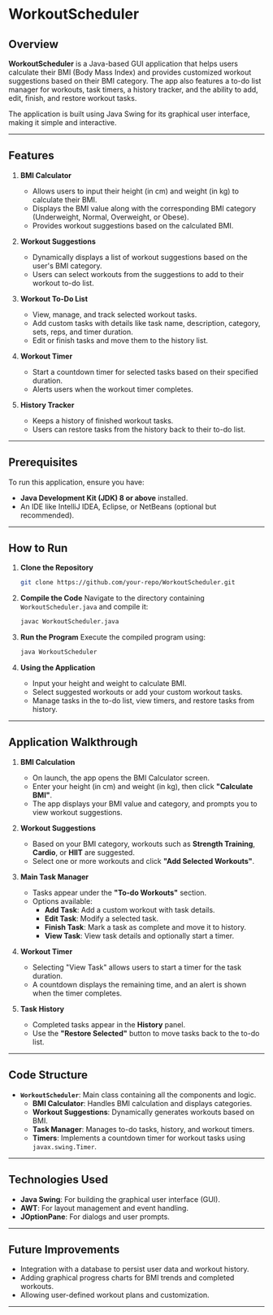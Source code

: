 # WorkoutScheduler

## Overview
**WorkoutScheduler** is a Java-based GUI application that helps users calculate their BMI (Body Mass Index) and provides customized workout suggestions based on their BMI category. The app also features a to-do list manager for workouts, task timers, a history tracker, and the ability to add, edit, finish, and restore workout tasks.

The application is built using Java Swing for its graphical user interface, making it simple and interactive.

---

## Features
1. **BMI Calculator**
   - Allows users to input their height (in cm) and weight (in kg) to calculate their BMI.
   - Displays the BMI value along with the corresponding BMI category (Underweight, Normal, Overweight, or Obese).
   - Provides workout suggestions based on the calculated BMI.

2. **Workout Suggestions**
   - Dynamically displays a list of workout suggestions based on the user's BMI category.
   - Users can select workouts from the suggestions to add to their workout to-do list.

3. **Workout To-Do List**
   - View, manage, and track selected workout tasks.
   - Add custom tasks with details like task name, description, category, sets, reps, and timer duration.
   - Edit or finish tasks and move them to the history list.

4. **Workout Timer**
   - Start a countdown timer for selected tasks based on their specified duration.
   - Alerts users when the workout timer completes.

5. **History Tracker**
   - Keeps a history of finished workout tasks.
   - Users can restore tasks from the history back to their to-do list.

---

## Prerequisites
To run this application, ensure you have:
- **Java Development Kit (JDK) 8 or above** installed.
- An IDE like IntelliJ IDEA, Eclipse, or NetBeans (optional but recommended).

---

## How to Run
1. **Clone the Repository**
   ```bash
   git clone https://github.com/your-repo/WorkoutScheduler.git
   ```

2. **Compile the Code**
   Navigate to the directory containing `WorkoutScheduler.java` and compile it:
   ```bash
   javac WorkoutScheduler.java
   ```

3. **Run the Program**
   Execute the compiled program using:
   ```bash
   java WorkoutScheduler
   ```

4. **Using the Application**
   - Input your height and weight to calculate BMI.
   - Select suggested workouts or add your custom workout tasks.
   - Manage tasks in the to-do list, view timers, and restore tasks from history.

---

## Application Walkthrough

1. **BMI Calculation**
   - On launch, the app opens the BMI Calculator screen.
   - Enter your height (in cm) and weight (in kg), then click **"Calculate BMI"**.
   - The app displays your BMI value and category, and prompts you to view workout suggestions.

2. **Workout Suggestions**
   - Based on your BMI category, workouts such as **Strength Training**, **Cardio**, or **HIIT** are suggested.
   - Select one or more workouts and click **"Add Selected Workouts"**.

3. **Main Task Manager**
   - Tasks appear under the **"To-do Workouts"** section.
   - Options available:
     - **Add Task**: Add a custom workout with task details.
     - **Edit Task**: Modify a selected task.
     - **Finish Task**: Mark a task as complete and move it to history.
     - **View Task**: View task details and optionally start a timer.

4. **Workout Timer**
   - Selecting "View Task" allows users to start a timer for the task duration.
   - A countdown displays the remaining time, and an alert is shown when the timer completes.

5. **Task History**
   - Completed tasks appear in the **History** panel.
   - Use the **"Restore Selected"** button to move tasks back to the to-do list.

---

## Code Structure
- **`WorkoutScheduler`**: Main class containing all the components and logic.
  - **BMI Calculator**: Handles BMI calculation and displays categories.
  - **Workout Suggestions**: Dynamically generates workouts based on BMI.
  - **Task Manager**: Manages to-do tasks, history, and workout timers.
  - **Timers**: Implements a countdown timer for workout tasks using `javax.swing.Timer`.

---

## Technologies Used
- **Java Swing**: For building the graphical user interface (GUI).
- **AWT**: For layout management and event handling.
- **JOptionPane**: For dialogs and user prompts.

---

## Future Improvements
- Integration with a database to persist user data and workout history.
- Adding graphical progress charts for BMI trends and completed workouts.
- Allowing user-defined workout plans and customization.

---


